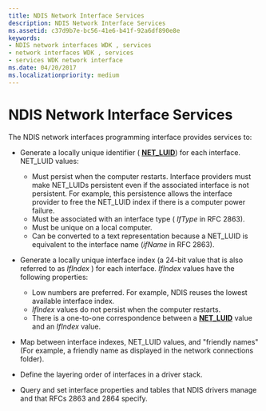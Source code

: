 ```yaml
---
title: NDIS Network Interface Services
description: NDIS Network Interface Services
ms.assetid: c37d9b7e-bc56-41e6-b41f-92a6df890e8e
keywords:
- NDIS network interfaces WDK , services
- network interfaces WDK , services
- services WDK network interface
ms.date: 04/20/2017
ms.localizationpriority: medium
---
```


# NDIS Network Interface Services





The NDIS network interfaces programming interface provides services to:

-   Generate a locally unique identifier ( [**NET\_LUID**](https://msdn.microsoft.com/library/windows/hardware/ff568747)) for each interface. NET\_LUID values:
    -   Must persist when the computer restarts. Interface providers must make NET\_LUIDs persistent even if the associated interface is not persistent. For example, this persistence allows the interface provider to free the NET\_LUID index if there is a computer power failure.
    -   Must be associated with an interface type ( *IfType* in RFC 2863).
    -   Must be unique on a local computer.
    -   Can be converted to a text representation because a NET\_LUID is equivalent to the interface name (*ifName* in RFC 2863).
-   Generate a locally unique interface index (a 24-bit value that is also referred to as *IfIndex* ) for each interface. *IfIndex* values have the following properties:
    -   Low numbers are preferred. For example, NDIS reuses the lowest available interface index.
    -   *IfIndex* values do not persist when the computer restarts.
    -   There is a one-to-one correspondence between a [**NET\_LUID**](https://msdn.microsoft.com/library/windows/hardware/ff568747) value and an *IfIndex* value.
-   Map between interface indexes, NET\_LUID values, and "friendly names" (For example, a friendly name as displayed in the network connections folder).

-   Define the layering order of interfaces in a driver stack.

-   Query and set interface properties and tables that NDIS drivers manage and that RFCs 2863 and 2864 specify.

 

 





